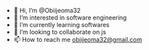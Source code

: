 - 👋 Hi, I’m @Obiijeoma32
- 👀 I’m interested in software engineering
- 🌱 I’m currently learning softwares
- 💞️ I’m looking to collaborate on js
- 📫 How to reach me obiijeoma32@gmail.com

<!---
Obiijeoma32/Obiijeoma32 is a ✨ special ✨ repository because its `README.md` (this file) appears on your GitHub profile.
You can click the Preview link to take a look at your changes.
--->
